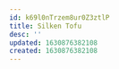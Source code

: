 ```yaml
---
id: k69l0nTrzem8ur0Z3ztlP
title: Silken Tofu
desc: ''
updated: 1630876382108
created: 1630876382108
---
```


